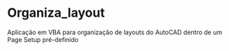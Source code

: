 # Organiza_layout
Aplicação em VBA para organização de layouts do AutoCAD dentro de um Page Setup pré-definido
